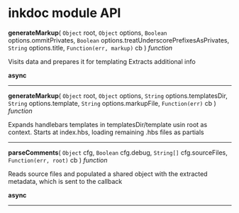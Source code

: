 # inkdoc module API













**generateMarkup**(
`Object` root,
`Object` options,
`Boolean` options.ommitPrivates,
`Boolean` options.treatUnderscorePrefixesAsPrivates,
`String` options.title,
`Function(err, markup)` cb
) *function*

<p>Visits data and prepares it for templating
Extracts additional info</p>


**async**





---


**generateMarkup**(
`Object` root,
`Object` options,
`String` options.templatesDir,
`String` options.template,
`String` options.markupFile,
`Function(err)` cb
) *function*

<p>Expands handlebars templates in templatesDir/template usin root as context.
Starts at index.hbs, loading remaining .hbs files as partials</p>








---


**parseComments**(
`Object` cfg,
`Boolean` cfg.debug,
`String[]` cfg.sourceFiles,
`Function(err, root)` cb
) *function*

<p>Reads source files and populated a shared object with the extracted metadata, which is sent to the callback</p>


**async**





---






